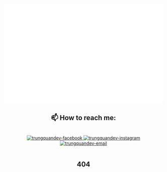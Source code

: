 <!-- Trungquandev -->
<a href="#" target="_blank">
  <img src="svg/trungquandev.svg" width="1200" alt="iamduy" />
</a>





<br>
<h2 align="center">📫 How to reach me:</h2>
<br>
<!-- https://icons8.com -->
<div align="center">
 
  <a href="https://facebook.com/duyitme" target="blank">
    <img src="https://img.icons8.com/bubbles/100/000000/facebook-new.png" alt="trungquandev-facebook" />
  </a>
 
  <a href="https://instagram.com/duyitm3" target="blank">
    <img src="https://img.icons8.com/bubbles/100/000000/instagram.png" alt="trungquandev-instagram" />
  </a>
  <a href="https://tvduy2807@gmail.com" target="top">
    <img src="https://img.icons8.com/bubbles/100/000000/apple-mail.png" alt="trungquandev-email" />
  </a>
</div>
<br>
<h2 align="center">404</h2>
<br>
<a href="#" target="_blank">
</a>

